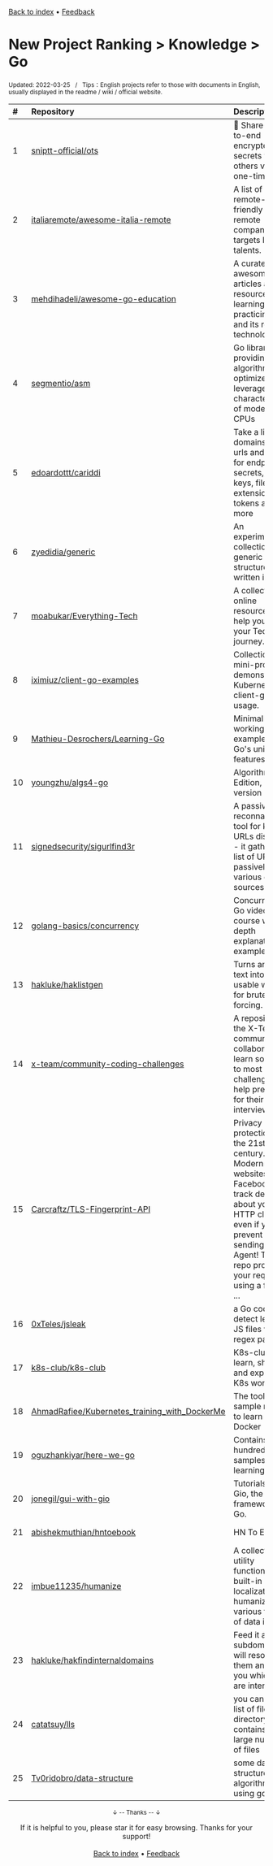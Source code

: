 <a href="https://github.com/GrowingGit/GitHub-English-Top-Charts#github-english-top-charts">Back to index</a> • <a href="/content/docs/feedback.md">Feedback</a>

# New Project Ranking > Knowledge > Go
<sub>Updated: 2022-03-25&nbsp;&nbsp;&nbsp;/&nbsp;&nbsp;&nbsp;Tips：English projects refer to those with documents in English, usually displayed in the readme / wiki / official website.</sub>

|#|Repository|Description|Stars|Updated|Created|
|:-|:-|:-|:-|:-|:-|
|1|[sniptt-official/ots](https://github.com/sniptt-official/ots)|🔐 Share end-to-end encrypted secrets with others via a one-time URL|1494|2022-03-14|2021-07-15|
|2|[italiaremote/awesome-italia-remote](https://github.com/italiaremote/awesome-italia-remote)|A list of remote-friendly or full-remote companies that targets Italian talents.|878|2022-03-23|2022-01-24|
|3|[mehdihadeli/awesome-go-education](https://github.com/mehdihadeli/awesome-go-education)|A curated list of awesome articles and resources for learning and practicing Go and its related technologies.|754|2022-03-20|2021-12-04|
|4|[segmentio/asm](https://github.com/segmentio/asm)|Go library providing algorithms optimized to leverage the characteristics of modern CPUs|678|2022-02-01|2021-04-13|
|5|[edoardottt/cariddi](https://github.com/edoardottt/cariddi)|Take a list of domains, crawl urls and scan for endpoints, secrets, api keys, file extensions, tokens and more|421|2022-03-21|2021-04-27|
|6|[zyedidia/generic](https://github.com/zyedidia/generic)|An experimental collection of generic data structures written in Go.|374|2022-02-25|2021-12-15|
|7|[moabukar/Everything-Tech](https://github.com/moabukar/Everything-Tech)|A collection of online resources to help you on your Tech journey.|372|2022-03-05|2021-10-26|
|8|[iximiuz/client-go-examples](https://github.com/iximiuz/client-go-examples)|Collection of mini-programs demonstrating Kubernetes client-go usage.|208|2022-03-05|2021-12-25|
|9|[Mathieu-Desrochers/Learning-Go](https://github.com/Mathieu-Desrochers/Learning-Go)|Minimal working examples of Go's unique features. |173|2022-01-23|2021-12-18|
|10|[youngzhu/algs4-go](https://github.com/youngzhu/algs4-go)|Algorithms, 4th Edition, Go version|165|2022-02-16|2021-09-07|
|11|[signedsecurity/sigurlfind3r](https://github.com/signedsecurity/sigurlfind3r)|A passive reconnaissance tool for known URLs discovery - it gathers a list of URLs passively using various online sources.|158|2022-03-23|2021-05-13|
|12|[golang-basics/concurrency](https://github.com/golang-basics/concurrency)|Concurrency  in Go video course with in depth explanations & examples|137|2022-03-14|2021-04-20|
|13|[hakluke/haklistgen](https://github.com/hakluke/haklistgen)|Turns any junk text into a usable wordlist for brute-forcing.|134|2021-09-29|2021-08-07|
|14|[x-team/community-coding-challenges](https://github.com/x-team/community-coding-challenges)|A repository for the X-Team community to collaborate and learn solutions to most coding challenges to help prepare for their interviews.|116|2021-11-14|2021-08-06|
|15|[Carcraftz/TLS-Fingerprint-API](https://github.com/Carcraftz/TLS-Fingerprint-API)|Privacy protection for the 21st century. Modern websites like Facebook can track details about your HTTP client even if you prevent sending a User Agent! This repo proxies your requests using a fork o ...|115|2022-02-11|2021-06-29|
|16|[0xTeles/jsleak](https://github.com/0xTeles/jsleak)|a Go code to detect leaks in JS files via regex patterns|112|2021-10-20|2021-08-01|
|17|[k8s-club/k8s-club](https://github.com/k8s-club/k8s-club)|K8s-club for learn, share and explore the K8s world :)|111|2022-03-21|2021-03-31|
|18|[AhmadRafiee/Kubernetes_training_with_DockerMe](https://github.com/AhmadRafiee/Kubernetes_training_with_DockerMe)|The tools and sample needed to learn the Docker|99|2022-03-14|2021-09-03|
|19|[oguzhankiyar/here-we-go](https://github.com/oguzhankiyar/here-we-go)|Contains hundreds of samples for learning Go.|91|2022-01-24|2021-10-05|
|20|[jonegil/gui-with-gio](https://github.com/jonegil/gui-with-gio)|Tutorials for Gio, the GUI framework in Go.|80|2021-12-21|2021-06-26|
|21|[abishekmuthian/hntoebook](https://github.com/abishekmuthian/hntoebook)|HN To E-book|75|2022-02-28|2022-02-16|
|22|[imbue11235/humanize](https://github.com/imbue11235/humanize)|A collection of utility functions, with built-in localization, for humanizing various types of data input|73|2021-12-19|2021-08-19|
|23|[hakluke/hakfindinternaldomains](https://github.com/hakluke/hakfindinternaldomains)|Feed it a list of subdomains, it will resolve them and tell you which ones are internal|67|2021-11-21|2021-11-20|
|24|[catatsuy/lls](https://github.com/catatsuy/lls)|you can get a list of files in a directory that contains a large number of files|56|2021-09-23|2021-08-28|
|25|[Tv0ridobro/data-structure](https://github.com/Tv0ridobro/data-structure)|some data structures and algorithms using golang|54|2021-11-09|2021-09-09|

<div align="center">
    <p><sub>↓ -- Thanks -- ↓</sub></p>
    If it is helpful to you, please star it for easy browsing. Thanks for your support!
</div>

<br/>

<div align="center"><a href="https://github.com/GrowingGit/GitHub-English-Top-Charts#github-english-top-charts">Back to index</a> • <a href="/content/docs/feedback.md">Feedback</a></div>
